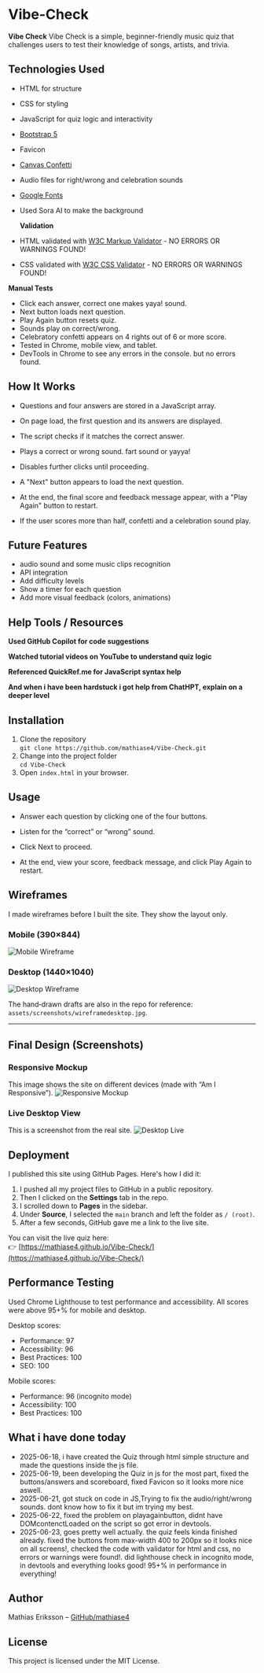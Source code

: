 # Vibe-Check

**Vibe Check** Vibe Check is a simple, beginner-friendly music quiz that challenges users to test their knowledge of songs, artists, and trivia.



## Technologies Used
- HTML for structure
- CSS for styling 
- JavaScript for quiz logic and interactivity
- [Bootstrap 5](https://getbootstrap.com/)
- Favicon 
- [Canvas Confetti](https://www.npmjs.com/package/canvas-confetti)
- Audio files for right/wrong and celebration sounds
- [Google Fonts](https://fonts.google.com/)
- Used Sora AI to make the background

  **Validation**
- HTML validated with [W3C Markup Validator](https://validator.w3.org/) - NO ERRORS OR WARNINGS FOUND!
- CSS validated with [W3C CSS Validator](https://jigsaw.w3.org/css-validator/) - NO ERRORS OR WARNINGS FOUND!




**Manual Tests**
- Click each answer, correct one makes yaya! sound.
- Next button loads next question.
- Play Again button resets quiz.
- Sounds play on correct/wrong.
- Celebratory confetti appears on 4 rights out of 6 or more score.
- Tested in Chrome, mobile view, and tablet.
- DevTools in Chrome to see any errors in the console. but no errors found.

## How It Works

- Questions and four answers are stored in a JavaScript array.

- On page load, the first question and its answers are displayed.

- The script checks if it matches the correct answer.

- Plays a correct or wrong sound. fart sound or yayya!

- Disables further clicks until proceeding.

- A "Next" button appears to load the next question.

- At the end, the final score and feedback message appear, with a "Play Again" button to restart.

- If the user scores more than half, confetti and a celebration sound play.



## Future Features

- audio sound and some music clips recognition
- API integration
- Add difficulty levels
- Show a timer for each question
- Add more visual feedback (colors, animations)



## Help Tools / Resources
**Used GitHub Copilot for code suggestions**

**Watched tutorial videos on YouTube to understand quiz logic**

**Referenced QuickRef.me for JavaScript syntax help**

**And when i have been hardstuck i got help from ChatHPT, explain on a deeper level**

## Installation

1. Clone the repository  
   `git clone https://github.com/mathiase4/Vibe-Check.git`  
2. Change into the project folder  
   `cd Vibe-Check`  
3. Open `index.html` in your browser.



## Usage

- Answer each question by clicking one of the four buttons.

- Listen for the “correct” or “wrong” sound.

- Click Next to proceed.

- At the end, view your score, feedback message, and click Play Again to restart.



## Wireframes

I made wireframes before I built the site. They show the layout only.

### Mobile (390×844)
![Mobile Wireframe](assets/screenshots/wireframedigitalmobile.png)

### Desktop (1440×1040)
![Desktop Wireframe](assets/screenshots/wireframedigitaldesktop.png)

The hand‑drawn drafts are also in the repo for reference:
`assets/screenshots/wireframedesktop.jpg`.

---

## Final Design (Screenshots)

### Responsive Mockup
This image shows the site on different devices (made with “Am I Responsive”).
![Responsive Mockup](assets/screenshots/mobiledesktoplook.png)

### Live Desktop View
This is a screenshot from the real site.
![Desktop Live](assets/screenshots/finishedproduct.png)



## Deployment

I published this site using GitHub Pages. Here's how I did it:

1. I pushed all my project files to GitHub in a public repository.
2. Then I clicked on the **Settings** tab in the repo.
3. I scrolled down to **Pages** in the sidebar.
4. Under **Source**, I selected the `main` branch and left the folder as `/ (root)`.
5. After a few seconds, GitHub gave me a link to the live site.

You can visit the live quiz here:  
👉 [https://mathiase4.github.io/Vibe-Check/](https://mathiase4.github.io/Vibe-Check/)

## Performance Testing

Used Chrome Lighthouse to test performance and accessibility.
All scores were above 95+% for mobile and desktop.

Desktop scores:
- Performance: 97
- Accessibility: 96
- Best Practices: 100
- SEO: 100

Mobile scores:
- Performance: 96 (incognito mode)
- Accessibility: 100
- Best Practices: 100





## What i have done today
- 2025-06-18, i have created the Quiz through html simple structure and made the questions inside the js file.
- 2025-06-19, been developing the Quiz in js for the most part, fixed the buttons/answers and scoreboard, fixed Favicon so it looks more nice aswell.
- 2025-06-21, got stuck on code in JS,Trying to fix the audio/right/wrong sounds. dont know how to fix it but im trying my best.
- 2025-06-22, fixed the problem on playagainbutton, didnt have DOMcontenctLoaded on the script so got error in devtools.
- 2025-06-23, goes pretty well actually. the quiz feels kinda finished already. fixed the buttons from max-width 400 to 200px so it looks nice on all screens!, checked the code with validator for html and css, no errors or warnings were found!. did lighthouse check in incognito mode, in devtools and everything looks good! 95+% in performance in everything!
  
  






## Author

Mathias Eriksson – [GitHub/mathiase4](https://github.com/mathiase4)

## License

This project is licensed under the MIT License. 

